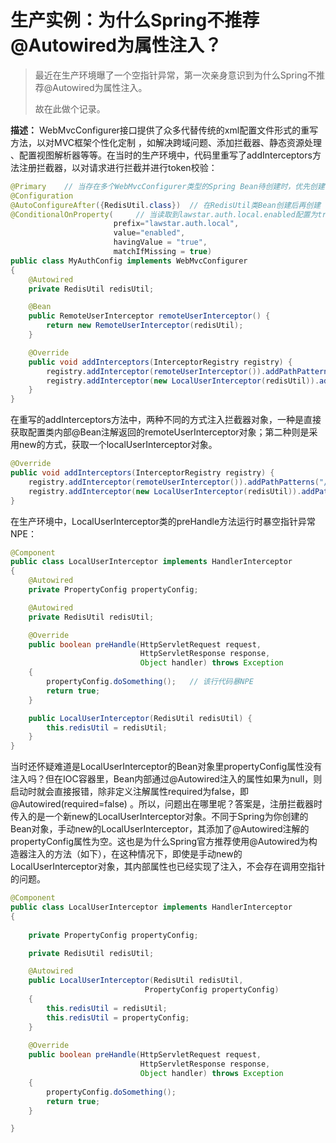 # 生产实例：为什么Spring不推荐@Autowired为属性注入？



>最近在生产环境曝了一个空指针异常，第一次亲身意识到为什么Spring不推荐@Autowired为属性注入。
>
>故在此做个记录。



**描述：** WebMvcConfigurer接口提供了众多代替传统的xml配置文件形式的重写方法，以对MVC框架个性化定制 ，如解决跨域问题、添加拦截器、静态资源处理 、配置视图解析器等等。在当时的生产环境中，代码里重写了addInterceptors方法注册拦截器，以对请求进行拦截并进行token校验：

```java
@Primary	// 当存在多个WebMvcConfigurer类型的Spring Bean待创建时，优先创建该类
@Configuration
@AutoConfigureAfter({RedisUtil.class})  // 在RedisUtil类Bean创建后再创建
@ConditionalOnProperty(     // 当读取到lawstar.auth.local.enabled配置为true时才创建该bean
                       prefix="lawstar.auth.local",
                       value="enabled", 
                       havingValue = "true", 
                       matchIfMissing = true)
public class MyAuthConfig implements WebMvcConfigurer 
{
    @Autowired
    private RedisUtil redisUtil;

    @Bean
    public RemoteUserInterceptor remoteUserInterceptor() {
        return new RemoteUserInterceptor(redisUtil);
    }

    @Override
    public void addInterceptors(InterceptorRegistry registry) {
        registry.addInterceptor(remoteUserInterceptor()).addPathPatterns("/**");
        registry.addInterceptor(new LocalUserInterceptor(redisUtil)).addPathPatterns("/**");
    }
}
```



在重写的addInterceptors方法中，两种不同的方式注入拦截器对象，一种是直接获取配置类内部@Bean注解返回的remoteUserInterceptor对象；第二种则是采用new的方式，获取一个localUserInterceptor对象。

```java
@Override
public void addInterceptors(InterceptorRegistry registry) {
    registry.addInterceptor(remoteUserInterceptor()).addPathPatterns("/**");
    registry.addInterceptor(new LocalUserInterceptor(redisUtil)).addPathPatterns("/**");
}
```



在生产环境中，LocalUserInterceptor类的preHandle方法运行时暴空指针异常NPE：

```java
@Component
public class LocalUserInterceptor implements HandlerInterceptor 
{
    @Autowired
    private PropertyConfig propertyConfig;

    @Autowired
    private RedisUtil redisUtil;

    @Override
    public boolean preHandle(HttpServletRequest request, 
                             HttpServletResponse response, 
                             Object handler) throws Exception 
    {
        propertyConfig.doSomething(); 	// 该行代码暴NPE
        return true;
    }

    public LocalUserInterceptor(RedisUtil redisUtil) {
        this.redisUtil = redisUtil;
    }
}
```



当时还怀疑难道是LocalUserInterceptor的Bean对象里propertyConfig属性没有注入吗？但在IOC容器里，Bean内部通过@Autowired注入的属性如果为null，则启动时就会直接报错，除非定义注解属性required为false，即@Autowired(required=false) 。所以，问题出在哪里呢？答案是，注册拦截器时传入的是一个新new的LocalUserInterceptor对象。不同于Spring为你创建的Bean对象，手动new的LocalUserInterceptor，其添加了@Autowired注解的propertyConfig属性为空。这也是为什么Spring官方推荐使用@Autowired为构造器注入的方法（如下），在这种情况下，即使是手动new的LocalUserInterceptor对象，其内部属性也已经实现了注入，不会存在调用空指针的问题。

```java
@Component
public class LocalUserInterceptor implements HandlerInterceptor 
{
   
    private PropertyConfig propertyConfig;

    private RedisUtil redisUtil;

	@Autowired
    public LocalUserInterceptor(RedisUtil redisUtil, 
    						  PropertyConfig propertyConfig) 
    {
        this.redisUtil = redisUtil;
        this.redisUtil = propertyConfig;
    }
    
    @Override
    public boolean preHandle(HttpServletRequest request, 
                             HttpServletResponse response, 
                             Object handler) throws Exception 
    {
        propertyConfig.doSomething(); 
        return true;
    }

}
```



